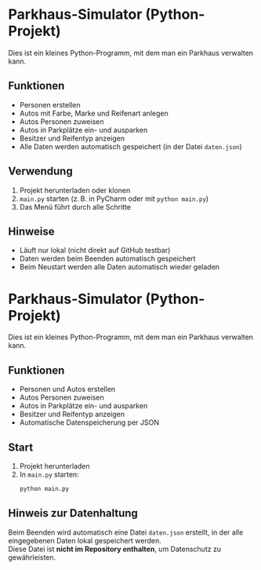 # Parkhaus-Simulator (Python-Projekt)

Dies ist ein kleines Python-Programm, mit dem man ein Parkhaus verwalten kann.

## Funktionen

- Personen erstellen
- Autos mit Farbe, Marke und Reifenart anlegen
- Autos Personen zuweisen
- Autos in Parkplätze ein- und ausparken
- Besitzer und Reifentyp anzeigen
- Alle Daten werden automatisch gespeichert (in der Datei `daten.json`)

## Verwendung

1. Projekt herunterladen oder klonen
2. `main.py` starten (z. B. in PyCharm oder mit `python main.py`)
3. Das Menü führt durch alle Schritte

## Hinweise

- Läuft nur lokal (nicht direkt auf GitHub testbar)
- Daten werden beim Beenden automatisch gespeichert
- Beim Neustart werden alle Daten automatisch wieder geladen
# Parkhaus-Simulator (Python-Projekt)

Dies ist ein kleines Python-Programm, mit dem man ein Parkhaus verwalten kann.

## Funktionen

- Personen und Autos erstellen
- Autos Personen zuweisen
- Autos in Parkplätze ein- und ausparken
- Besitzer und Reifentyp anzeigen
- Automatische Datenspeicherung per JSON

## Start

1. Projekt herunterladen
2. In `main.py` starten:
   ```bash
   python main.py

## Hinweis zur Datenhaltung

Beim Beenden wird automatisch eine Datei `daten.json` erstellt, in der alle eingegebenen Daten lokal gespeichert werden.  
Diese Datei ist **nicht im Repository enthalten**, um Datenschutz zu gewährleisten.
